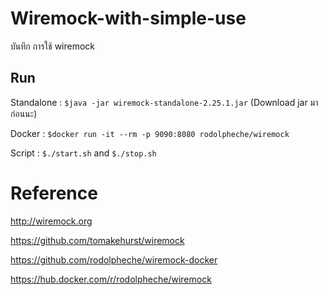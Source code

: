 # Wiremock-with-simple-use
บันทึก การใช้ wiremock 

## Run
Standalone : `$java -jar wiremock-standalone-2.25.1.jar` (Download jar มาก่อนนะ)

Docker : `$docker run -it --rm -p 9090:8080 rodolpheche/wiremock`

Script : `$./start.sh` and `$./stop.sh`

# Reference

http://wiremock.org

https://github.com/tomakehurst/wiremock

https://github.com/rodolpheche/wiremock-docker

https://hub.docker.com/r/rodolpheche/wiremock